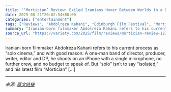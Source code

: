 ```yaml
---
title: "‘Mortician’ Review: Exiled Iranians Hover Between Worlds in a Dark Protest Film With a Light Touch"
date: 2025-08-21T20:02:54+08:00
categories: ["entertainment"]
tags: ["Reviews", "Abdolreza Kahani", "Edinburgh Film Festival", "Mortician"]
summary: "Iranian-born filmmaker Abdolreza Kahani refers to his current process as &#8220;solo cinema,&#8221; and with good reason: A one-man band of director, producer, writer, editor and DP, he shoots on an i"
source_url: "https://variety.com/2025/film/reviews/mortician-review-1236494734/"
---
```


Iranian-born filmmaker Abdolreza Kahani refers to his current process as &#8220;solo cinema,&#8221; and with good reason: A one-man band of director, producer, writer, editor and DP, he shoots on an iPhone with a single microphone, no further crew, and no budget to speak of. But &#8220;solo&#8221; isn&#8217;t to say &#8220;isolated,&#8221; and his latest film &#8220;Mortician&#8221; [&#8230;]

---

*来源: [原文链接](https://variety.com/2025/film/reviews/mortician-review-1236494734/)*
